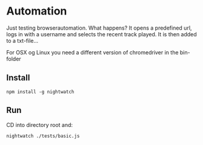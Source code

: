 # Automation
Just testing browserautomation.
What happens? It opens a predefined url, logs in with a username and selects the recent track played. It is then added to a txt-file...

For OSX og Linux you need a different version of chromedriver in the bin-folder

## Install
``` npm install -g nightwatch ```

## Run
CD into directory root and:

``` nightwatch ./tests/basic.js ```
